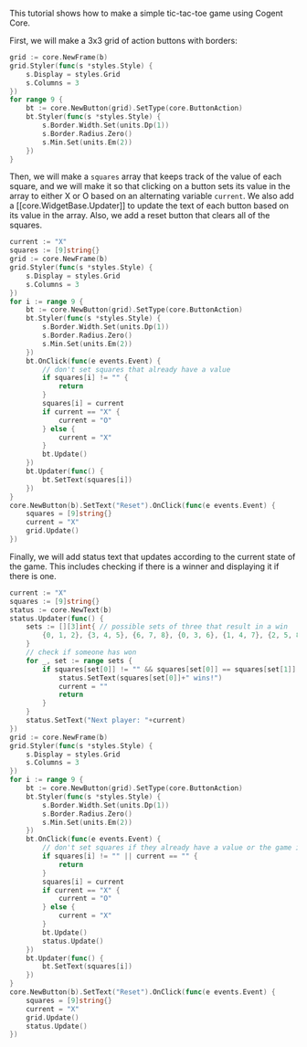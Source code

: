This tutorial shows how to make a simple tic-tac-toe game using Cogent Core.

First, we will make a 3x3 grid of action buttons with borders:

```Go
grid := core.NewFrame(b)
grid.Styler(func(s *styles.Style) {
    s.Display = styles.Grid
    s.Columns = 3
})
for range 9 {
    bt := core.NewButton(grid).SetType(core.ButtonAction)
    bt.Styler(func(s *styles.Style) {
        s.Border.Width.Set(units.Dp(1))
        s.Border.Radius.Zero()
        s.Min.Set(units.Em(2))
    })
}
```

Then, we will make a `squares` array that keeps track of the value of each square, and we will make it so that clicking on a button sets its value in the array to either X or O based on an alternating variable `current`. We also add a [[core.WidgetBase.Updater]] to update the text of each button based on its value in the array. Also, we add a reset button that clears all of the squares.

```Go
current := "X"
squares := [9]string{}
grid := core.NewFrame(b)
grid.Styler(func(s *styles.Style) {
    s.Display = styles.Grid
    s.Columns = 3
})
for i := range 9 {
    bt := core.NewButton(grid).SetType(core.ButtonAction)
    bt.Styler(func(s *styles.Style) {
        s.Border.Width.Set(units.Dp(1))
        s.Border.Radius.Zero()
        s.Min.Set(units.Em(2))
    })
    bt.OnClick(func(e events.Event) {
        // don't set squares that already have a value
        if squares[i] != "" {
            return
        }
        squares[i] = current
        if current == "X" {
            current = "O"
        } else {
            current = "X"
        }
        bt.Update()
    })
    bt.Updater(func() {
        bt.SetText(squares[i])
    })
}
core.NewButton(b).SetText("Reset").OnClick(func(e events.Event) {
    squares = [9]string{}
    current = "X"
    grid.Update()
})
```

Finally, we will add status text that updates according to the current state of the game. This includes checking if there is a winner and displaying it if there is one.

```Go
current := "X"
squares := [9]string{}
status := core.NewText(b)
status.Updater(func() {
    sets := [][3]int{ // possible sets of three that result in a win
        {0, 1, 2}, {3, 4, 5}, {6, 7, 8}, {0, 3, 6}, {1, 4, 7}, {2, 5, 8}, {0, 4, 8}, {2, 4, 6},
    }
    // check if someone has won
    for _, set := range sets {
        if squares[set[0]] != "" && squares[set[0]] == squares[set[1]] && squares[set[0]] == squares[set[2]] {
            status.SetText(squares[set[0]]+" wins!")
            current = ""
            return
        }
    }
    status.SetText("Next player: "+current)
})
grid := core.NewFrame(b)
grid.Styler(func(s *styles.Style) {
    s.Display = styles.Grid
    s.Columns = 3
})
for i := range 9 {
    bt := core.NewButton(grid).SetType(core.ButtonAction)
    bt.Styler(func(s *styles.Style) {
        s.Border.Width.Set(units.Dp(1))
        s.Border.Radius.Zero()
        s.Min.Set(units.Em(2))
    })
    bt.OnClick(func(e events.Event) {
        // don't set squares if they already have a value or the game is over
        if squares[i] != "" || current == "" {
            return
        }
        squares[i] = current
        if current == "X" {
            current = "O"
        } else {
            current = "X"
        }
        bt.Update()
        status.Update()
    })
    bt.Updater(func() {
        bt.SetText(squares[i])
    })
}
core.NewButton(b).SetText("Reset").OnClick(func(e events.Event) {
    squares = [9]string{}
    current = "X"
    grid.Update()
    status.Update()
})
```
